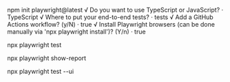 npm init playwright@latest
√ Do you want to use TypeScript or JavaScript? · TypeScript
√ Where to put your end-to-end tests? · tests
√ Add a GitHub Actions workflow? (y/N) · true
√ Install Playwright browsers (can be done manually via 'npx playwright install')? (Y/n) · true

npx playwright test

npx playwright show-report

npx playwright test --ui


